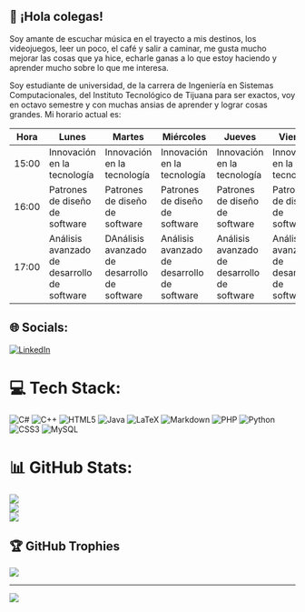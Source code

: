 ## 💫 ¡Hola colegas!

Soy amante de escuchar música en el trayecto a mis destinos, los videojuegos, leer un poco, el café y salir a caminar, me gusta mucho mejorar las cosas que ya hice, echarle ganas a lo que estoy haciendo y aprender mucho sobre lo que me interesa.

Soy estudiante de universidad, de la carrera de Ingeniería en Sistemas Computacionales, del Instituto Tecnológico de Tijuana para ser exactos, voy en octavo semestre y con muchas ansias de aprender y lograr cosas grandes. Mi horario actual es:

| Hora | Lunes | Martes | Miércoles | Jueves | Viernes |
|--|--|--|--|--|--|
| 15:00 | Innovación en la tecnología | Innovación en la tecnología | Innovación en la tecnología | Innovación en la tecnología | Innovación en la tecnología |
| 16:00 | Patrones de diseño de software | Patrones de diseño de software | Patrones de diseño de software | Patrones de diseño de software | Patrones de diseño de software |
| 17:00 | Análisis avanzado de desarrollo de software | DAnálisis avanzado de desarrollo de software | Análisis avanzado de desarrollo de software | Análisis avanzado de desarrollo de software | Análisis avanzado de desarrollo de software |

## 🌐 Socials:
[![LinkedIn](https://img.shields.io/badge/LinkedIn-%230077B5.svg?logo=linkedin&logoColor=white)](https://linkedin.com/in/www.linkedin.com/in/luis-enrique-miguel-villegas-8aa35a233) 

# 💻 Tech Stack:
![C#](https://img.shields.io/badge/c%23-%23239120.svg?style=flat&logo=c-sharp&logoColor=white) ![C++](https://img.shields.io/badge/c++-%2300599C.svg?style=flat&logo=c%2B%2B&logoColor=white) ![HTML5](https://img.shields.io/badge/html5-%23E34F26.svg?style=flat&logo=html5&logoColor=white) ![Java](https://img.shields.io/badge/java-%23ED8B00.svg?style=flat&logo=java&logoColor=white) ![LaTeX](https://img.shields.io/badge/latex-%23008080.svg?style=flat&logo=latex&logoColor=white) ![Markdown](https://img.shields.io/badge/markdown-%23000000.svg?style=flat&logo=markdown&logoColor=white) ![PHP](https://img.shields.io/badge/php-%23777BB4.svg?style=flat&logo=php&logoColor=white) ![Python](https://img.shields.io/badge/python-3670A0?style=flat&logo=python&logoColor=ffdd54) ![CSS3](https://img.shields.io/badge/css3-%231572B6.svg?style=flat&logo=css3&logoColor=white) ![MySQL](https://img.shields.io/badge/mysql-%2300f.svg?style=flat&logo=mysql&logoColor=white)
# 📊 GitHub Stats:
![](https://github-readme-stats.vercel.app/api?username=migueluisV&theme=radical&hide_border=true&include_all_commits=true&count_private=false)<br/>
![](https://github-readme-streak-stats.herokuapp.com/?user=migueluisV&theme=radical&hide_border=true)<br/>
![](https://github-readme-stats.vercel.app/api/top-langs/?username=migueluisV&theme=radical&hide_border=true&include_all_commits=true&count_private=false&layout=compact)

## 🏆 GitHub Trophies
![](https://github-profile-trophy.vercel.app/?username=migueluisV&theme=radical&no-frame=true&no-bg=true&margin-w=4)

---
[![](https://visitcount.itsvg.in/api?id=migueluisV&icon=0&color=0)](https://visitcount.itsvg.in)
